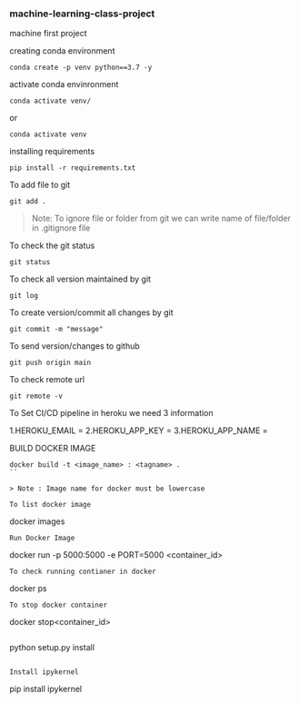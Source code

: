 
### machine-learning-class-project
machine first project


creating conda environment
```
conda create -p venv python==3.7 -y

```

activate conda envinronment

```
conda activate venv/
```

or 

```
conda activate venv
```

installing requirements
```
pip install -r requirements.txt
```

To add file to git
```
git add .
```

> Note: To ignore file or folder from git  we can write name of file/folder in .gitignore file

To check the git status

```
git status
```
To check all version maintained by git
```
git log
```
To create version/commit all changes by git 
```
git commit -m "message"
```
To send version/changes to github
```
git push origin main
```
To check remote url
```
git remote -v
```
To Set CI/CD pipeline in heroku we need 3 information

1.HEROKU_EMAIL = 
2.HEROKU_APP_KEY = 
3.HEROKU_APP_NAME = 

BUILD DOCKER IMAGE

```
docker build -t <image_name> : <tagname> .
``

> Note : Image name for docker must be lowercase

To list docker image
```
docker images  
```
Run Docker Image
```
docker run -p 5000:5000 -e PORT=5000 <container_id>
```
To check running contianer in docker 
```
docker ps
```
To stop docker container
```
docker stop<container_id>
```

```
python setup.py install 
```

Install ipykernel

```
pip install ipykernel
```